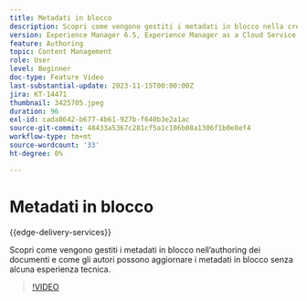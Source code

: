 ```yaml
---
title: Metadati in blocco
description: Scopri come vengono gestiti i metadati in blocco nella creazione dei documenti.
version: Experience Manager 6.5, Experience Manager as a Cloud Service
feature: Authoring
topic: Content Management
role: User
level: Beginner
doc-type: Feature Video
last-substantial-update: 2023-11-15T00:00:00Z
jira: KT-14471
thumbnail: 3425705.jpeg
duration: 96
exl-id: cada8642-b677-4b61-927b-f640b3e2a1ac
source-git-commit: 48433a5367c281cf5a1c106b08a1306f1b0e8ef4
workflow-type: tm+mt
source-wordcount: '33'
ht-degree: 0%

---
```


# Metadati in blocco

{{edge-delivery-services}}

Scopri come vengono gestiti i metadati in blocco nell’authoring dei documenti e come gli autori possono aggiornare i metadati in blocco senza alcuna esperienza tecnica.

>[!VIDEO](https://video.tv.adobe.com/v/3438430/?learn=on&captions=ita)
